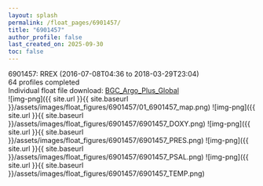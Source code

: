 ```yaml
---
layout: splash
permalink: /float_pages/6901457/
title: "6901457"
author_profile: false
last_created_on: 2025-09-30
toc: false
---
```

 
6901457: RREX (2016-07-08T04:36 to 2018-03-29T23:04)\
64 profiles completed\
Individual float file download: [BGC_Argo_Plus_Global](https://ftp.soest.hawaii.edu/bgc_argo_plus/Individual_Floats/outliers_removed/6901457_Sprof_processed.nc)\
![img-png]({{ site.url }}{{ site.baseurl }}/assets/images/float_figures/6901457/01_6901457_map.png)
![img-png]({{ site.url }}{{ site.baseurl }}/assets/images/float_figures/6901457/6901457_DOXY.png)
![img-png]({{ site.url }}{{ site.baseurl }}/assets/images/float_figures/6901457/6901457_PRES.png)
![img-png]({{ site.url }}{{ site.baseurl }}/assets/images/float_figures/6901457/6901457_PSAL.png)
![img-png]({{ site.url }}{{ site.baseurl }}/assets/images/float_figures/6901457/6901457_TEMP.png)

